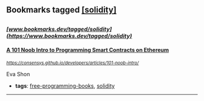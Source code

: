 ## Bookmarks tagged [[solidity]](https://www.bookmarks.dev?q=[solidity])

_<sup><sup>[www.bookmarks.dev/tagged/solidity](https://www.bookmarks.dev/tagged/solidity)</sup></sup>_
---
#### [A 101 Noob Intro to Programming Smart Contracts on Ethereum](https://consensys.github.io/developers/articles/101-noob-intro/)
_<sup>https://consensys.github.io/developers/articles/101-noob-intro/</sup>_

Eva Shon
* **tags**: [free-programming-books](../tagged/free-programming-books.md), [solidity](../tagged/solidity.md)
---
